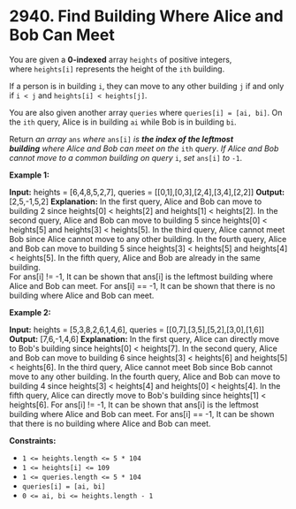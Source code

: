 # 2940. Find Building Where Alice and Bob Can Meet 

You are given a **0-indexed** array `heights` of positive integers, where `heights[i]` represents the height of the `ith` building.

If a person is in building `i`, they can move to any other building `j` if and only if `i < j` and `heights[i] < heights[j]`.

You are also given another array `queries` where `queries[i] = [ai, bi]`. On the `ith` query, Alice is in building `ai` while Bob is in building `bi`.

Return _an array_ `ans` _where_ `ans[i]` _is **the index of the leftmost building** where Alice and Bob can meet on the_ `ith` _query_. _If Alice and Bob cannot move to a common building on query_ `i`, _set_ `ans[i]` _to_ `-1`.

**Example 1:**

**Input:** heights = [6,4,8,5,2,7], queries = [[0,1],[0,3],[2,4],[3,4],[2,2]]
**Output:** [2,5,-1,5,2]
**Explanation:** In the first query, Alice and Bob can move to building 2 since heights[0] < heights[2] and heights[1] < heights[2]. 
In the second query, Alice and Bob can move to building 5 since heights[0] < heights[5] and heights[3] < heights[5]. 
In the third query, Alice cannot meet Bob since Alice cannot move to any other building.
In the fourth query, Alice and Bob can move to building 5 since heights[3] < heights[5] and heights[4] < heights[5].
In the fifth query, Alice and Bob are already in the same building.  
For ans[i] != -1, It can be shown that ans[i] is the leftmost building where Alice and Bob can meet.
For ans[i] == -1, It can be shown that there is no building where Alice and Bob can meet.

**Example 2:**

**Input:** heights = [5,3,8,2,6,1,4,6], queries = [[0,7],[3,5],[5,2],[3,0],[1,6]]
**Output:** [7,6,-1,4,6]
**Explanation:** In the first query, Alice can directly move to Bob's building since heights[0] < heights[7].
In the second query, Alice and Bob can move to building 6 since heights[3] < heights[6] and heights[5] < heights[6].
In the third query, Alice cannot meet Bob since Bob cannot move to any other building.
In the fourth query, Alice and Bob can move to building 4 since heights[3] < heights[4] and heights[0] < heights[4].
In the fifth query, Alice can directly move to Bob's building since heights[1] < heights[6].
For ans[i] != -1, It can be shown that ans[i] is the leftmost building where Alice and Bob can meet.
For ans[i] == -1, It can be shown that there is no building where Alice and Bob can meet.

**Constraints:**

- `1 <= heights.length <= 5 * 104`
- `1 <= heights[i] <= 109`
- `1 <= queries.length <= 5 * 104`
- `queries[i] = [ai, bi]`
- `0 <= ai, bi <= heights.length - 1`